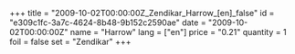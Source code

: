 +++
title = "2009-10-02T00:00:00Z_Zendikar_Harrow_[en]_false"
id = "e309c1fc-3a7c-4624-8b48-9b152c2590ae"
date = "2009-10-02T00:00:00Z"
name = "Harrow"
lang = ["en"]
price = "0.21"
quantity = 1
foil = false
set = "Zendikar"
+++
